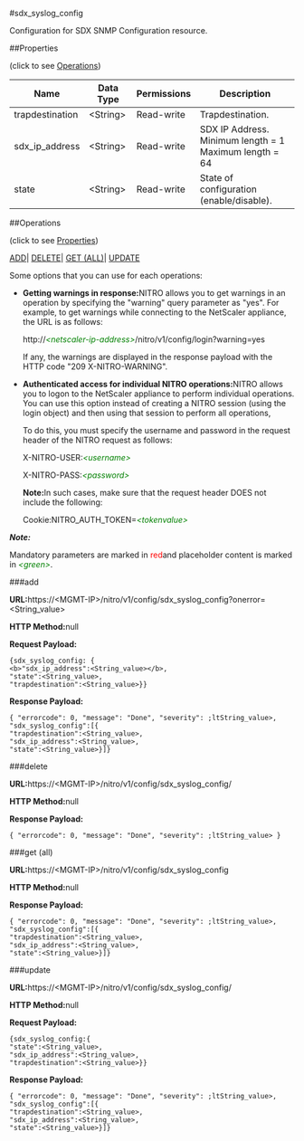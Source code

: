#sdx_syslog_config

Configuration for SDX SNMP Configuration resource.


##Properties 
<span>(click to see [Operations](#opera))</span>


<table><thead><tr><th>Name</th><th>Data Type</th><th>Permissions</th><th>Description</th></tr></thead><tbody><tr><td>trapdestination</td><td>&lt;String></td><td>Read-write</td><td>Trapdestination.</td></tr><tr><td>sdx_ip_address</td><td>&lt;String></td><td>Read-write</td><td>SDX IP Address.<br>Minimum length = 1<br>Maximum length = 64</td></tr><tr><td>state</td><td>&lt;String></td><td>Read-write</td><td>State of configuration (enable/disable).</td></tr></tbody></table>
##Operations 
<span>(click to see [Properties](#prope))</span>


[ADD]()| [DELETE](#d)| [GET (ALL)](#get-)| [UPDATE](#u)


Some options that you can use for each operations:
<ul><li><p><b>Getting warnings in response:</b>NITRO allows you to get warnings in an operation by specifying the "warning" query parameter as "yes". For example, to get warnings while connecting to the NetScaler appliance, the URL is as follows:</p><p>http://<span style="color:green;font-style:italic;">&lt;netscaler-ip-address&gt;</span>/nitro/v1/config/login?warning=yes</p><p>If any, the warnings are displayed in the response payload with the HTTP code "209 X-NITRO-WARNING".</p></li><li><p><b>Authenticated access for individual NITRO operations:</b>NITRO allows you to logon to the NetScaler appliance to perform individual operations. You can use this option instead of creating a NITRO session (using the login object) and then using that session to perform all operations,</p><p>To do this, you must specify the username and password in the request header of the NITRO request as follows:</p><p>X-NITRO-USER:<span style="color:green;font-style:italic;">&lt;username&gt;</span></p><p>X-NITRO-PASS:<span style="color:green;font-style:italic;">&lt;password&gt;</span></p><p><b>Note:</b>In such cases, make sure that the request header DOES not include the following:</p><p>Cookie:NITRO_AUTH_TOKEN=<span style="color:green;font-style:italic;">&lt;tokenvalue&gt;</span></p></li></ul>



***Note:*** 
Mandatory parameters are marked in <span style="color:#FF0000;">red</span>and placeholder content is marked in <span style="color:green;font-style:italic">&lt;green&gt;</span>.

###add



<b>URL:</b>https://&lt;MGMT-IP&gt;/nitro/v1/config/sdx_syslog_config?onerror=&lt;String_value&gt;
<b>HTTP Method:</b>null
<b>Request Payload: </b>```{sdx_syslog_config: {<b>"sdx_ip_address":<String_value></b>,"state":<String_value>,"trapdestination":<String_value>}}```
<b>Response Payload: </b>```{ "errorcode": 0, "message": "Done", "severity": ;ltString_value>, "sdx_syslog_config":[{"trapdestination":<String_value>,"sdx_ip_address":<String_value>,"state":<String_value>}]}```



###delete



<b>URL:</b>https://&lt;MGMT-IP&gt;/nitro/v1/config/sdx_syslog_config/
<b>HTTP Method:</b>null
<b>Response Payload: </b>```{ "errorcode": 0, "message": "Done", "severity": ;ltString_value> }```



###get (all)



<b>URL:</b>https://&lt;MGMT-IP&gt;/nitro/v1/config/sdx_syslog_config
<b>HTTP Method:</b>null
<b>Response Payload: </b>```{ "errorcode": 0, "message": "Done", "severity": ;ltString_value>, "sdx_syslog_config":[{"trapdestination":<String_value>,"sdx_ip_address":<String_value>,"state":<String_value>}]}```



###update



<b>URL:</b>https://&lt;MGMT-IP&gt;/nitro/v1/config/sdx_syslog_config/
<b>HTTP Method:</b>null
<b>Request Payload: </b>```{sdx_syslog_config:{"state":<String_value>,"sdx_ip_address":<String_value>,"trapdestination":<String_value>}}```
<b>Response Payload: </b>```{ "errorcode": 0, "message": "Done", "severity": ;ltString_value>, "sdx_syslog_config":[{"trapdestination":<String_value>,"sdx_ip_address":<String_value>,"state":<String_value>}]}```



